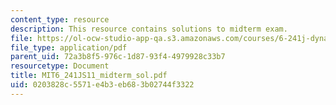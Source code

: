 ```yaml
---
content_type: resource
description: This resource contains solutions to midterm exam.
file: https://ol-ocw-studio-app-qa.s3.amazonaws.com/courses/6-241j-dynamic-systems-and-control-spring-2011/0203828c5571e4b3eb683b02744f3322_MIT6_241JS11_midterm_sol.pdf
file_type: application/pdf
parent_uid: 72a3b8f5-976c-1d87-93f4-4979928c33b7
resourcetype: Document
title: MIT6_241JS11_midterm_sol.pdf
uid: 0203828c-5571-e4b3-eb68-3b02744f3322
---
```

